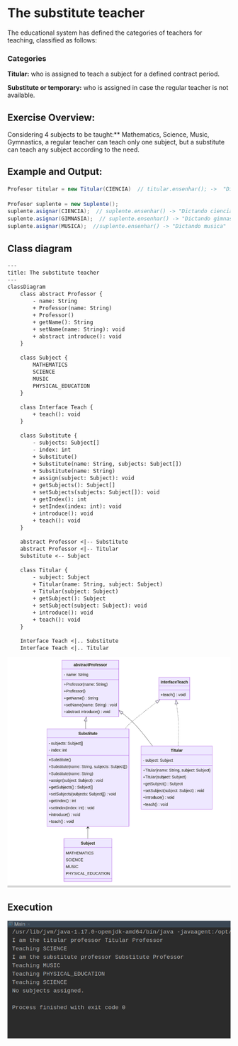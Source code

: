 # The substitute teacher

The educational system has defined the categories of teachers for teaching, classified as follows:

### Categories
**Titular:** who is assigned to teach a subject for a defined contract period.

**Substitute or temporary:** who is assigned in case the regular teacher is not available.

## Exercise Overview:

Considering 4 subjects to be taught:** Mathematics, Science, Music, Gymnastics, a regular teacher can teach only one subject, but a substitute can teach any subject according to the need.

## Example and Output:

```java
Profesor titular = new Titular(CIENCIA)  // titular.ensenhar(); ->  "Dictando ciencia"

Profesor suplente = new Suplente();
suplente.asignar(CIENCIA);  // suplente.ensenhar() -> "Dictando ciencia"
suplente.asignar(GIMNASIA);  // suplente.ensenhar() -> "Dictando gimnasia"
suplente.asignar(MUSICA);  //suplente.ensenhar() -> "Dictando musica"
```
## Class diagram
```
---
title: The substitute teacher
---
classDiagram
    class abstract Professor {
        - name: String
        + Professor(name: String)
        + Professor()
        + getName(): String
        + setName(name: String): void
        + abstract introduce(): void
    }

    class Subject {
        MATHEMATICS
        SCIENCE
        MUSIC
        PHYSICAL_EDUCATION
    }

    class Interface Teach {
        + teach(): void
    }

    class Substitute {
        - subjects: Subject[]
        - index: int
        + Substitute()
        + Substitute(name: String, subjects: Subject[])
        + Substitute(name: String)
        + assign(subject: Subject): void
        + getSubjects(): Subject[]
        + setSubjects(subjects: Subject[]): void
        + getIndex(): int
        + setIndex(index: int): void
        + introduce(): void
        + teach(): void
    }

    abstract Professor <|-- Substitute
    abstract Professor <|-- Titular
    Substitute <-- Subject

    class Titular {
        - subject: Subject
        + Titular(name: String, subject: Subject)
        + Titular(subject: Subject)
        + getSubject(): Subject
        + setSubject(subject: Subject): void
        + introduce(): void
        + teach(): void
    }

    Interface Teach <|.. Substitute
    Interface Teach <|.. Titular
```
![classDiagram.png](classDiagram.png)

## Execution

![ScreenshotActivity3.png](ScreenshotActivity3.png)


